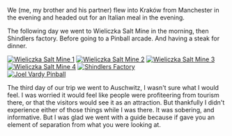 <!--moml:meta
Title: 2018 Poland
Date: 2018-01-01
Hero: auschwitz-2-birkenau
Intro: A mid-week break to Poland because it's my Birthday, and I always go away for my Birthday.
-->

We (me, my brother and his partner) flew into Kraków from Manchester in the evening and headed out for an Italian meal in the evening.

The following day we went to Wieliczka Salt Mine in the morning, then Shindlers factory. Before going to a Pinball arcade. And having a steak for dinner.

<div class="gallery">
    <a href="/2018-poland/wieliczka-salt-mine-1-2000.jpg"><img alt="Wieliczka Salt Mine 1" srcset="/2014-barcelona/wieliczka-salt-mine-1-400.jpg, /2018-poland/wieliczka-salt-mine-1-800.jpg 800w, /2018-poland/wieliczka-salt-mine-1-1200.jpg 1200w, /2018-poland/wieliczka-salt-mine-1-1600.jpg 1600w, /2018-poland/wieliczka-salt-mine-1-2000.jpg 2000w" src="/2018-poland/wieliczka-salt-mine-1-400.jpg"></a>
    <a href="/2018-poland/wieliczka-salt-mine-2-2000.jpg"><img alt="Wieliczka Salt Mine 2" srcset="/2014-barcelona/wieliczka-salt-mine-2-400.jpg, /2018-poland/wieliczka-salt-mine-2-800.jpg 800w, /2018-poland/wieliczka-salt-mine-2-1200.jpg 1200w, /2018-poland/wieliczka-salt-mine-2-1600.jpg 1600w, /2018-poland/wieliczka-salt-mine-2-2000.jpg 2000w" src="/2018-poland/wieliczka-salt-mine-2-400.jpg"></a>
    <a href="/2018-poland/wieliczka-salt-mine-3-2000.jpg"><img alt="Wieliczka Salt Mine 3" srcset="/2014-barcelona/wieliczka-salt-mine-3-400.jpg, /2018-poland/wieliczka-salt-mine-3-800.jpg 800w, /2018-poland/wieliczka-salt-mine-3-1200.jpg 1200w, /2018-poland/wieliczka-salt-mine-3-1600.jpg 1600w, /2018-poland/wieliczka-salt-mine-3-2000.jpg 2000w" src="/2018-poland/wieliczka-salt-mine-3-400.jpg"></a>
    <a href="/2018-poland/wieliczka-salt-mine-4-2000.jpg"><img alt="Wieliczka Salt Mine 4" srcset="/2014-barcelona/wieliczka-salt-mine-4-400.jpg, /2018-poland/wieliczka-salt-mine-4-800.jpg 800w, /2018-poland/wieliczka-salt-mine-4-1200.jpg 1200w, /2018-poland/wieliczka-salt-mine-4-1600.jpg 1600w, /2018-poland/wieliczka-salt-mine-4-2000.jpg 2000w" src="/2018-poland/wieliczka-salt-mine-4-400.jpg"></a>
    <a href="/2018-poland/shindlers-factory-2000.jpg"><img alt="Shindlers Factory" srcset="/2014-barcelona/shindlers-factory-400.jpg, /2018-poland/shindlers-factory-800.jpg 800w, /2018-poland/shindlers-factory-1200.jpg 1200w, /2018-poland/shindlers-factory-1600.jpg 1600w, /2018-poland/shindlers-factory-2000.jpg 2000w" src="/2018-poland/shindlers-factory-400.jpg"></a>
</div>

<div class="gallery">
    <a href="/2018-poland/joel-vardy-pinball-2000.jpg"><img alt="Joel Vardy Pinball" srcset="/2014-barcelona/joel-vardy-pinball-400.jpg, /2018-poland/joel-vardy-pinball-800.jpg 800w, /2018-poland/joel-vardy-pinball-1200.jpg 1200w, /2018-poland/joel-vardy-pinball-1600.jpg 1600w, /2018-poland/joel-vardy-pinball-2000.jpg 2000w" src="/2018-poland/joel-vardy-pinball-400.jpg"></a>
</div>

The third day of our trip we went to Auschwitz, I wasn't sure what I would feel. I was worried it would feel like people were profiteering from tourism there, or that the visitors would see it as an attraction. But thankfully I didn't experience either of those things while I was there. It was sobering, and informative. But I was glad we went with a guide because if gave you an element of separation from what you were looking at.
